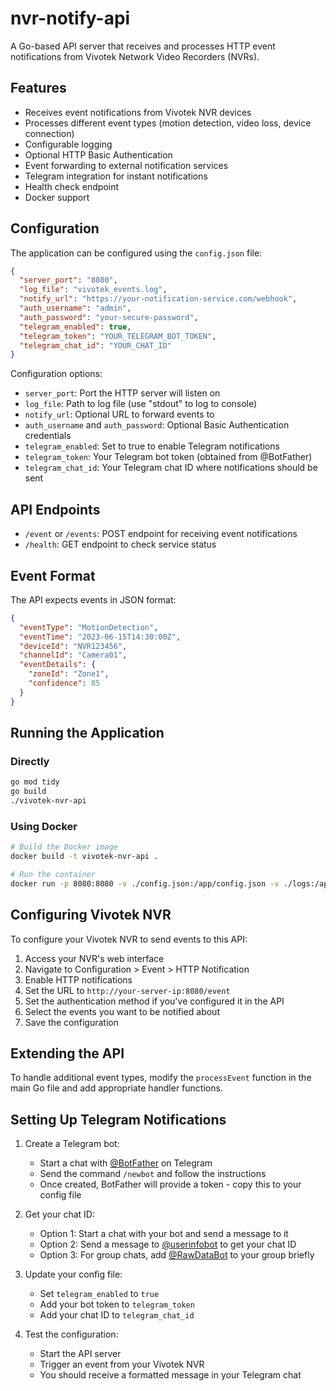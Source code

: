 # nvr-notify-api

A Go-based API server that receives and processes HTTP event notifications from Vivotek Network Video Recorders (NVRs).

## Features

- Receives event notifications from Vivotek NVR devices
- Processes different event types (motion detection, video loss, device connection)
- Configurable logging
- Optional HTTP Basic Authentication
- Event forwarding to external notification services
- Telegram integration for instant notifications
- Health check endpoint
- Docker support

## Configuration

The application can be configured using the `config.json` file:

```json
{
  "server_port": "8080",
  "log_file": "vivotek_events.log",
  "notify_url": "https://your-notification-service.com/webhook",
  "auth_username": "admin",
  "auth_password": "your-secure-password",
  "telegram_enabled": true,
  "telegram_token": "YOUR_TELEGRAM_BOT_TOKEN",
  "telegram_chat_id": "YOUR_CHAT_ID"
}
```

Configuration options:
- `server_port`: Port the HTTP server will listen on
- `log_file`: Path to log file (use "stdout" to log to console)
- `notify_url`: Optional URL to forward events to
- `auth_username` and `auth_password`: Optional Basic Authentication credentials
- `telegram_enabled`: Set to true to enable Telegram notifications
- `telegram_token`: Your Telegram bot token (obtained from @BotFather)
- `telegram_chat_id`: Your Telegram chat ID where notifications should be sent

## API Endpoints

- `/event` or `/events`: POST endpoint for receiving event notifications
- `/health`: GET endpoint to check service status

## Event Format

The API expects events in JSON format:

```json
{
  "eventType": "MotionDetection",
  "eventTime": "2023-06-15T14:30:00Z",
  "deviceId": "NVR123456",
  "channelId": "Camera01",
  "eventDetails": {
    "zoneId": "Zone1",
    "confidence": 85
  }
}
```

## Running the Application

### Directly

```bash
go mod tidy
go build
./vivotek-nvr-api
```

### Using Docker

```bash
# Build the Docker image
docker build -t vivotek-nvr-api .

# Run the container
docker run -p 8080:8080 -v ./config.json:/app/config.json -v ./logs:/app/logs vivotek-nvr-api
```

## Configuring Vivotek NVR

To configure your Vivotek NVR to send events to this API:

1. Access your NVR's web interface
2. Navigate to Configuration > Event > HTTP Notification
3. Enable HTTP notifications
4. Set the URL to `http://your-server-ip:8080/event`
5. Set the authentication method if you've configured it in the API
6. Select the events you want to be notified about
7. Save the configuration

## Extending the API

To handle additional event types, modify the `processEvent` function in the main Go file and add appropriate handler functions.

## Setting Up Telegram Notifications

1. Create a Telegram bot:
   - Start a chat with [@BotFather](https://t.me/botfather) on Telegram
   - Send the command `/newbot` and follow the instructions
   - Once created, BotFather will provide a token - copy this to your config file

2. Get your chat ID:
   - Option 1: Start a chat with your bot and send a message to it
   - Option 2: Send a message to [@userinfobot](https://t.me/userinfobot) to get your chat ID
   - Option 3: For group chats, add [@RawDataBot](https://t.me/RawDataBot) to your group briefly

3. Update your config file:
   - Set `telegram_enabled` to `true`
   - Add your bot token to `telegram_token`
   - Add your chat ID to `telegram_chat_id`

4. Test the configuration:
   - Start the API server
   - Trigger an event from your Vivotek NVR
   - You should receive a formatted message in your Telegram chat